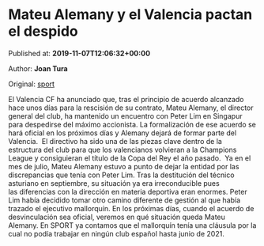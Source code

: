 
# Mateu Alemany y el Valencia pactan el despido

Published at: **2019-11-07T12:06:32+00:00**

Author: **Joan Tura**

Original: [sport](https://www.sport.es/es/noticias/laliga/mateu-alemany-deja-el-valencia-7717985)

El Valencia CF ha anunciado que, tras el principio de acuerdo alcanzado hace unos días para la rescisión de su contrato, Mateu Alemany, el director general del club, ha mantenido un encuentro con Peter Lim en Singapur para despedirse del máximo accionista. La formalización de ese acuerdo se hará oficial en los próximos días y Alemany dejará de formar parte del Valencia. 
El directivo ha sido una de las piezas clave dentro de la estructura del club para que los valencianos volvieran a la Champions League y consiguieran el título de la Copa del Rey el año pasado. 
Ya en el mes de julio, Mateu Alemany estuvo a punto de dejar la entidad por las discrepancias que tenía con Peter Lim. Tras la destitución del técnico asturiano en septiembre, su situación ya era irreconducible pues las diferencias con la dirección en materia deportiva eran enormes. Peter Lim había decidido tomar otro camino diferente de gestión al que había trazado el ejecutivo mallorquín.
En los próximas días, cuando el acuerdo de desvinculación sea oficial, veremos en qué situación queda Mateu Alemany. En SPORT ya contamos que el mallorquín tenía una cláusula por la cual no podía trabajar en ningún club español hasta junio de 2021. 
